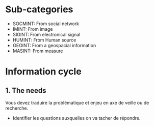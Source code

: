 # Sub-categories
- SOCMINT: From social network
- IMINT: From image
- SIGINT: From electronical signal
- HUMINT: From Human source
- GEOINT: From a geospacial information
- MASINT: From measure
# Information cycle
## 1. The needs
Vous devez traduire la problématique et enjeu en axe de veille ou de recherche.
- Identifier les questions auxquelles on va tacher de répondre.